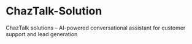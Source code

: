 # ChazTalk-Solution
ChazTalk solutions – AI-powered conversational assistant for customer support and lead generation
